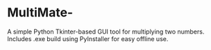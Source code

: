 # MultiMate-
A simple Python Tkinter-based GUI tool for multiplying two numbers. Includes .exe build using PyInstaller for easy offline use.
